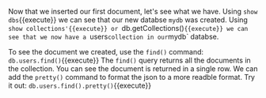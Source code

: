 Now that we inserted our first document, let's see what we have.
Using `show dbs`{{execute}} we can see that our new databse `mydb` was created.
Using `show collections'{{execute}} or `db.getCollections()`{{execute}} we can see that we now have a `users` collection in our `mydb` databse.

To see the document we created, use the `find()` command: `db.users.find()`{{execute}}
The `find()` query returns all the documents in the collection. You can see the document is returned in a single row. We can add the `pretty()` command
to format the json to a more readble format. Try it out: `db.users.find().pretty()`{{execute}}

